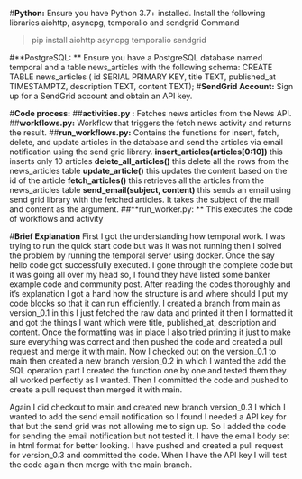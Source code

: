 #**Python:**
Ensure you have Python 3.7+ installed. Install the following libraries aiohttp, asyncpg, temporalio and sendgrid
Command

> pip install aiohttp asyncpg temporalio sendgrid 

#**PostgreSQL: **
Ensure you have a PostgreSQL database named temporal and a table news_articles with the following schema:
CREATE TABLE news_articles ( id SERIAL PRIMARY KEY, title TEXT, published_at TIMESTAMPTZ, description TEXT, content TEXT);
#**SendGrid Account:**
Sign up for a SendGrid account and obtain an API key.

#**Code process:**
##**activities.py :** 
Fetches news articles from the News API.
##**workflows.py:** 
Workflow that triggers the fetch news activity and returns the result.
##**run_workflows.py:** 
Contains the functions for insert, fetch, delete, and update articles in the database and send the articles via email notification using the send grid library.
**insert_articles(articles[0:10])**  this inserts only 10 articles
**delete_all_articles()** this delete all the rows from the news_articles table
**update_article()** this updates the content based on the id of the article
**fetch_articles()** this retrieves all the articles from the news_articles table 
**send_email(subject, content)** this sends an email using send grid library with the fetched articles. It takes the subject of the mail and content as the argument.
##**run_worker.py: **
This executes the code of workflows and activity  

#**Brief Explanation**
First I got the understanding how temporal work. I was trying to run the quick start code but was it was not running then I solved the problem by running the temporal server using docker. Once the say hello code got successfully executed. I gone through the complete code but it was going all over my head so, I found they have listed some banker example code and community post.
After reading the codes thoroughly and it’s explanation I got a hand how the structure is and where should I put my code blocks so that it can run efficiently. I created a branch from main as version_0.1 in this I just fetched the raw data and printed it then I formatted it and got the things I want which were title, published_at, description and content. Once the formatting was in place I also tried printing it just to make sure everything was correct and then pushed the code and created a pull request and merge it with main.
Now I checked out on the version_0.1 to main then created a new branch version_0.2 in which I wanted the add the SQL operation part I created the function one by one and tested them they all worked perfectly as I wanted. Then I committed the code and pushed to create a pull request then merged it with main.

Again I did checkout to main and created new branch version_0.3 I which I wanted to add the send email notification so I found I needed a API key for that but the send grid was not allowing me to sign up. So I added the code for sending the email notification but not tested it. I have the email body set in html format for better looking. I have pushed and created a pull request  for version_0.3 and committed the code. When I have the API key I will test the code again then merge with the main branch. 

